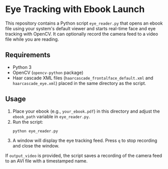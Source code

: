 # Eye Tracking with Ebook Launch

This repository contains a Python script `eye_reader.py` that opens an ebook file using your system's default viewer and starts real-time face and eye tracking with OpenCV. It can optionally record the camera feed to a video file while you are reading.

## Requirements

- Python 3
- OpenCV (`opencv-python` package)
- Haar cascade XML files (`haarcascade_frontalface_default.xml` and `haarcascade_eye.xml`) placed in the same directory as the script.

## Usage

1. Place your ebook (e.g., `your_ebook.pdf`) in this directory and adjust the `ebook_path` variable in `eye_reader.py`.
2. Run the script:
   ```bash
   python eye_reader.py
   ```
3. A window will display the eye tracking feed. Press `q` to stop recording and close the window.

If `output_video` is provided, the script saves a recording of the camera feed to an AVI file with a timestamped name.

